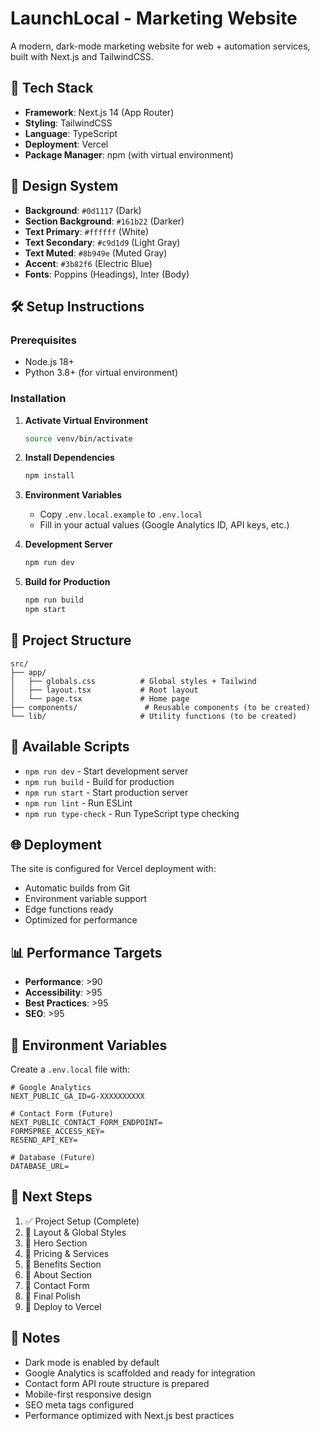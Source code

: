 # LaunchLocal - Marketing Website

A modern, dark-mode marketing website for web + automation services, built with Next.js and TailwindCSS.

## 🚀 Tech Stack

- **Framework**: Next.js 14 (App Router)
- **Styling**: TailwindCSS
- **Language**: TypeScript
- **Deployment**: Vercel
- **Package Manager**: npm (with virtual environment)

## 🎨 Design System

- **Background**: `#0d1117` (Dark)
- **Section Background**: `#161b22` (Darker)
- **Text Primary**: `#ffffff` (White)
- **Text Secondary**: `#c9d1d9` (Light Gray)
- **Text Muted**: `#8b949e` (Muted Gray)
- **Accent**: `#3b82f6` (Electric Blue)
- **Fonts**: Poppins (Headings), Inter (Body)

## 🛠️ Setup Instructions

### Prerequisites
- Node.js 18+ 
- Python 3.8+ (for virtual environment)

### Installation

1. **Activate Virtual Environment**
   ```bash
   source venv/bin/activate
   ```

2. **Install Dependencies**
   ```bash
   npm install
   ```

3. **Environment Variables**
   - Copy `.env.local.example` to `.env.local`
   - Fill in your actual values (Google Analytics ID, API keys, etc.)

4. **Development Server**
   ```bash
   npm run dev
   ```

5. **Build for Production**
   ```bash
   npm run build
   npm start
   ```

## 📁 Project Structure

```
src/
├── app/
│   ├── globals.css          # Global styles + Tailwind
│   ├── layout.tsx           # Root layout
│   └── page.tsx             # Home page
├── components/               # Reusable components (to be created)
└── lib/                     # Utility functions (to be created)
```

## 🔧 Available Scripts

- `npm run dev` - Start development server
- `npm run build` - Build for production
- `npm run start` - Start production server
- `npm run lint` - Run ESLint
- `npm run type-check` - Run TypeScript type checking

## 🌐 Deployment

The site is configured for Vercel deployment with:
- Automatic builds from Git
- Environment variable support
- Edge functions ready
- Optimized for performance

## 📊 Performance Targets

- **Performance**: >90
- **Accessibility**: >95
- **Best Practices**: >95
- **SEO**: >95

## 🔑 Environment Variables

Create a `.env.local` file with:

```env
# Google Analytics
NEXT_PUBLIC_GA_ID=G-XXXXXXXXXX

# Contact Form (Future)
NEXT_PUBLIC_CONTACT_FORM_ENDPOINT=
FORMSPREE_ACCESS_KEY=
RESEND_API_KEY=

# Database (Future)
DATABASE_URL=
```

## 🎯 Next Steps

1. ✅ Project Setup (Complete)
2. 🔄 Layout & Global Styles
3. 🔄 Hero Section
4. 🔄 Pricing & Services
5. 🔄 Benefits Section
6. 🔄 About Section
7. 🔄 Contact Form
8. 🔄 Final Polish
9. 🚀 Deploy to Vercel

## 📝 Notes

- Dark mode is enabled by default
- Google Analytics is scaffolded and ready for integration
- Contact form API route structure is prepared
- Mobile-first responsive design
- SEO meta tags configured
- Performance optimized with Next.js best practices
